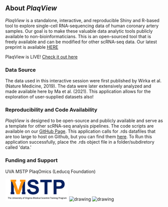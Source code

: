 ## About *PlaqView*
*PlaqView* is a standalone, interactive, and reproducible Shiny and R-based tool to explore single-cell RNA-sequencing data of human coronary artery samples. Our goal is to make these valuable data analytic tools publicly available to non-bioinformaticians. This is an open-sourced tool that is freely available and can be modified for other scRNA-seq data. Our latest preprint is available [HERE](https://www.biorxiv.org/content/10.1101/2020.10.27.357715v2)

PlaqView is LIVE! [Check it out here](https://millerlab.shinyapps.io/PlaqView)

### Data Source
The data used in this interactive session were first published by Wirka et al. (Nature Medicine, 2019). The data were later extensively analyzed and made available here by Ma et al. (2021). This application allows for the exploration of user-supplied datasets also! 

### Reproducibility and Code Availability 
*PlaqView* is designed to be open-source and publicly available and serve as a template for other scRNA-seq analysis pipelines. The code scripts are available on our [GitHub Page](https://github.com/MillerLab-CPHG/PlaqView). This application calls for .rds datafiles that are too large to host on Github, but you can find them [here](https://virginia.box.com/shared/static/oyo1bicpvlxen940zmciqapvg0y3n6gb.rds). To Run this application successfully, place the .rds object file in a folder/subdiretory called 'data.'


### Funding and Support
UVA MSTP
PlaqOmics (Leducq Foundation)

<img src="www/MSTPlogo.png" alt="MSTP" width="200"/>
<img src="drawing.jpg" alt="drawing" width="200"/>
<img src="drawing.jpg" alt="drawing" width="200"/>
